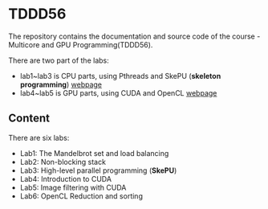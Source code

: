 # TDDD56

The repository contains the documentation and source code of the course - Multicore and GPU Programming(TDDD56).


There are two part of the labs: 
* lab1~lab3 is CPU parts, using Pthreads and SkePU (**skeleton programming**) [webpage][1]
* lab4~lab5 is GPU parts, using CUDA and OpenCL [webpage][2]

## Content

There are six labs:

*  Lab1: The Mandelbrot set and load balancing
*  Lab2: Non-blocking stack
*  Lab3: High-level parallel programming (**SkePU**)
*  Lab4: Introduction to CUDA
*  Lab5: Image filtering with CUDA
*  Lab6: OpenCL Reduction and sorting

[1]: https://www.ida.liu.se/~TDDD56/labs/index.shtml
[2]: http://computer-graphics.se/TDDD56/lab-4.html